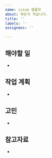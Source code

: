 ```yaml
---
name: issue 템플릿
about: 뭐든지 적습니다.
title: ''
labels: ''
assignees: ''

---
```


## 해야할 일

- 

## 작업 계획

- 

## 고민

-

## 참고자료

-
